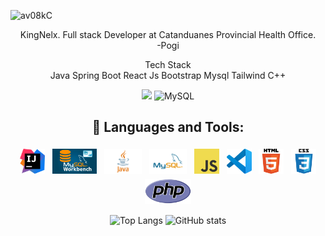 
![av08kC](https://user-images.githubusercontent.com/88817315/148907531-06f06c46-62ff-436a-bb0a-73cbec4b86ea.jpg)

 <div align="center">
KingNelx. Full stack Developer at Catanduanes Provincial Health Office. <br>
-Pogi


Tech Stack <br>
 Java Spring Boot
 React Js
 Bootstrap
 Mysql
 Tailwind
 C++

![](https://img.shields.io/badge/Code-React-informational?style=flat&logo=react&color=61DAFB)
 ![MySQL](https://img.shields.io/badge/mysql-%2300f.svg?style=for-the-badge&logo=mysql&logoColor=white)
## 🧰 Languages and Tools:

<img src="intelliJ.png" alt="intellij" height="40" style="vertical-align:top; margin:4px">
        <img src="mysql.jpg" alt="mysql" height="40" style="vertical-align:top; margin:4px">
<img src="java.jpg" alt="Java" height="40" style="vertical-align:top; margin:4px">
<img src="mysql.png" alt="Mysql" height="40" style="vertical-align:top; margin:4px">
<img src="https://raw.githubusercontent.com/github/explore/80688e429a7d4ef2fca1e82350fe8e3517d3494d/topics/javascript/javascript.png" alt="Javascript" height="40" style="vertical-align:top; margin:4px">
<img src="https://raw.githubusercontent.com/github/explore/80688e429a7d4ef2fca1e82350fe8e3517d3494d/topics/visual-studio-code/visual-studio-code.png" alt="VS Code" height="40" style="vertical-align:top; margin:4px">
<img src="https://raw.githubusercontent.com/github/explore/80688e429a7d4ef2fca1e82350fe8e3517d3494d/topics/html/html.png" alt="html" height="40" style="vertical-align:top; margin:4px">
<img src="https://raw.githubusercontent.com/github/explore/80688e429a7d4ef2fca1e82350fe8e3517d3494d/topics/css/css.png" alt="css" height="40" style="vertical-align:top; margin:4px">
<img src="PHP-logo.svg.png" alt="PHP" height="40" style="vertical-align:top; margin:4px">




![Top Langs](https://github-readme-stats.vercel.app/api/top-langs/?username=KingNelx&theme=tokyonight)
![GitHub stats](https://github-readme-stats.vercel.app/api?username=KingNelx&show_icons=true&theme=tokyonight)


</div>
     
